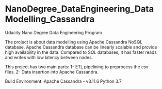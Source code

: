 # NanoDegree_DataEngineering_DataModelling_Cassandra
Udacity Nano Degree Data Engineering Program

The project is about data modelling using Apache Cassandra NoSQL database. Apache Cassandra database can be linearly scalable and provide high availability in the data. Compared to SQL databases, it has faster reads and writes with low latency between nodes.

This project has two main parts:
1- ETL pipelining to preprocess the csv files.
2- Data insertion into Apache Cassandra.


Build Environment:
Apache Cassandra - v3.11.6
Python 3.7
